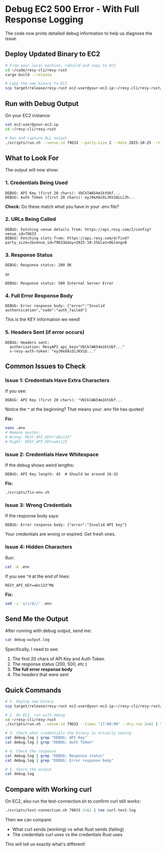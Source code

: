 # Debug EC2 500 Error - With Full Response Logging

The code now prints detailed debug information to help us diagnose the issue.

## Deploy Updated Binary to EC2

```bash
# From your local machine, rebuild and copy to EC2
cd ~/code/resy-cli/resy-rust
cargo build --release

# Copy the new binary to EC2
scp target/release/resy-rust ec2-user@your-ec2-ip:~/resy-cli/resy-rust/target/release/
```

## Run with Debug Output

On your EC2 instance:

```bash
ssh ec2-user@your-ec2-ip
cd ~/resy-cli/resy-rust

# Run and capture ALL output
./scripts/run.sh --venue-id 79633 --party-size 2 --date 2025-10-25 --times "17:00:00" --dry-run 2>&1 | tee debug-output.log
```

## What to Look For

The output will now show:

### 1. **Credentials Being Used**
```
DEBUG: API Key (first 20 chars): VbCklWA54m1ktUbf...
DEBUG: Auth Token (first 20 chars): eyJ0eXAiOiJKV1QiLCJh...
```

**Check:** Do these match what you have in your .env file?

### 2. **URLs Being Called**
```
DEBUG: Fetching venue details from: https://api.resy.com/2/config?venue_id=79633
DEBUG: Fetching slots from: https://api.resy.com/4/find?party_size=2&venue_id=79633&day=2025-10-25&lat=0&long=0
```

### 3. **Response Status**
```
DEBUG: Response status: 200 OK
```
or
```
DEBUG: Response status: 500 Internal Server Error
```

### 4. **Full Error Response Body**
```
DEBUG: Error response body: {"error":"Invalid authentication","code":"auth_failed"}
```

This is the KEY information we need!

### 5. **Headers Sent** (if error occurs)
```
DEBUG: Headers sent:
  authorization: ResyAPI api_key="VbCklWA54m1ktUbf..."
  x-resy-auth-token: "eyJ0eXAiOiJKV1Q..."
```

## Common Issues to Check

### Issue 1: Credentials Have Extra Characters

If you see:
```
DEBUG: API Key (first 20 chars): "VbCklWA54m1ktUbf...
```

Notice the **`"`** at the beginning? That means your .env file has quotes!

**Fix:**
```bash
nano .env
# Remove quotes:
# Wrong: RESY_API_KEY="abc123"
# Right: RESY_API_KEY=abc123
```

### Issue 2: Credentials Have Whitespace

If the debug shows weird lengths:
```
DEBUG: API Key length: 45  # Should be around 16-32
```

**Fix:**
```bash
./scripts/fix-env.sh
```

### Issue 3: Wrong Credentials

If the response body says:
```
DEBUG: Error response body: {"error":"Invalid API key"}
```

Your credentials are wrong or expired. Get fresh ones.

### Issue 4: Hidden Characters

Run:
```bash
cat -A .env
```

If you see `^M` at the end of lines:
```
RESY_API_KEY=abc123^M$
```

**Fix:**
```bash
sed -i 's/\r$//' .env
```

## Send Me the Output

After running with debug output, send me:

```bash
cat debug-output.log
```

Specifically, I need to see:
1. The first 20 chars of API Key and Auth Token
2. The response status (200, 500, etc.)
3. **The full error response body**
4. The headers that were sent

## Quick Commands

```bash
# 1. Deploy new binary
scp target/release/resy-rust ec2-user@your-ec2-ip:~/resy-cli/resy-rust/target/release/

# 2. On EC2, run with debug
cd ~/resy-cli/resy-rust
./scripts/run.sh --venue-id 79633 --times "17:00:00" --dry-run 2>&1 | tee debug.log

# 3. Check what credentials the binary is actually seeing
cat debug.log | grep "DEBUG: API Key"
cat debug.log | grep "DEBUG: Auth Token"

# 4. Check the response
cat debug.log | grep "DEBUG: Response status"
cat debug.log | grep "DEBUG: Error response body"

# 5. Share the output
cat debug.log
```

## Compare with Working curl

On EC2, also run the test-connection.sh to confirm curl still works:

```bash
./scripts/test-connection.sh 79633 2>&1 | tee curl-test.log
```

Then we can compare:
- What curl sends (working) vs what Rust sends (failing)
- The credentials curl uses vs the credentials Rust uses

This will tell us exactly what's different!

